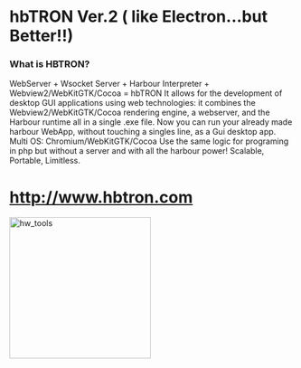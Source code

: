 # hbTRON Ver.2 ( like Electron...but Better!!)
### What is HBTRON?
WebServer + Wsocket Server + Harbour Interpreter + Webview2/WebKitGTK/Cocoa = hbTRON
 It allows for the development of desktop GUI applications using web technologies:
 it combines the Webview2/WebKitGTK/Cocoa rendering engine, a webserver, and the Harbour runtime all in a single .exe file.
 Now you can run your already made harbour WebApp, without touching a singles line, as a Gui desktop app.
 Multi OS: Chromium/WebKitGTK/Cocoa
 Use the same logic for programing in php but without a server and with all the harbour power!
 Scalable, Portable, Limitless.
# http://www.hbtron.com
<img src="http://www.hbtron.com/hwtools512.png" width="250" title="hw_tools">
